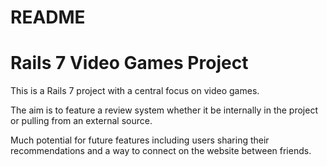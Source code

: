 # README

# Rails 7 Video Games Project

This is a Rails 7 project with a central focus on video games.

The aim is to feature a review system whether it be internally in the project or pulling from an external source.

Much potential for future features including users sharing their recommendations and a way to connect on the website between friends.


